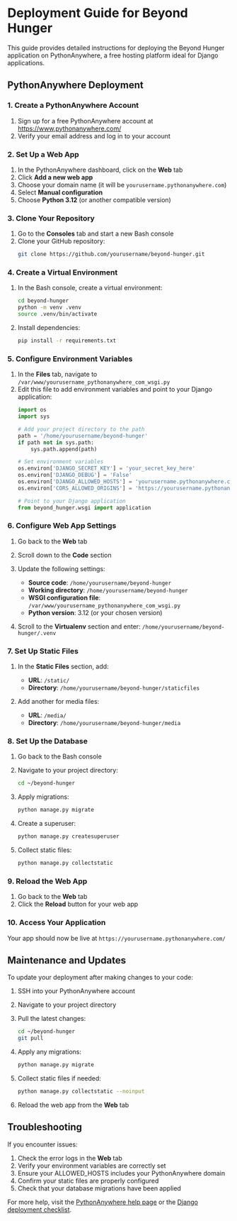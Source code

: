 # Deployment Guide for Beyond Hunger

This guide provides detailed instructions for deploying the Beyond Hunger application on PythonAnywhere, a free hosting platform ideal for Django applications.

## PythonAnywhere Deployment

### 1. Create a PythonAnywhere Account

1. Sign up for a free PythonAnywhere account at https://www.pythonanywhere.com/
2. Verify your email address and log in to your account

### 2. Set Up a Web App

1. In the PythonAnywhere dashboard, click on the **Web** tab
2. Click **Add a new web app**
3. Choose your domain name (it will be `yourusername.pythonanywhere.com`)
4. Select **Manual configuration**
5. Choose **Python 3.12** (or another compatible version)

### 3. Clone Your Repository

1. Go to the **Consoles** tab and start a new Bash console
2. Clone your GitHub repository:
   ```bash
   git clone https://github.com/yourusername/beyond-hunger.git
   ```

### 4. Create a Virtual Environment

1. In the Bash console, create a virtual environment:
   ```bash
   cd beyond-hunger
   python -m venv .venv
   source .venv/bin/activate
   ```

2. Install dependencies:
   ```bash
   pip install -r requirements.txt
   ```

### 5. Configure Environment Variables

1. In the **Files** tab, navigate to `/var/www/yourusername_pythonanywhere_com_wsgi.py`
2. Edit this file to add environment variables and point to your Django application:
   ```python
   import os
   import sys

   # Add your project directory to the path
   path = '/home/yourusername/beyond-hunger'
   if path not in sys.path:
       sys.path.append(path)

   # Set environment variables
   os.environ['DJANGO_SECRET_KEY'] = 'your_secret_key_here'
   os.environ['DJANGO_DEBUG'] = 'False'
   os.environ['DJANGO_ALLOWED_HOSTS'] = 'yourusername.pythonanywhere.com'
   os.environ['CORS_ALLOWED_ORIGINS'] = 'https://yourusername.pythonanywhere.com'

   # Point to your Django application
   from beyond_hunger.wsgi import application
   ```

### 6. Configure Web App Settings

1. Go back to the **Web** tab
2. Scroll down to the **Code** section
3. Update the following settings:
   - **Source code**: `/home/yourusername/beyond-hunger`
   - **Working directory**: `/home/yourusername/beyond-hunger`
   - **WSGI configuration file**: `/var/www/yourusername_pythonanywhere_com_wsgi.py`
   - **Python version**: 3.12 (or your chosen version)

4. Scroll to the **Virtualenv** section and enter: `/home/yourusername/beyond-hunger/.venv`

### 7. Set Up Static Files

1. In the **Static Files** section, add:
   - **URL**: `/static/`
   - **Directory**: `/home/yourusername/beyond-hunger/staticfiles`

2. Add another for media files:
   - **URL**: `/media/`
   - **Directory**: `/home/yourusername/beyond-hunger/media`

### 8. Set Up the Database

1. Go back to the Bash console
2. Navigate to your project directory:
   ```bash
   cd ~/beyond-hunger
   ```

3. Apply migrations:
   ```bash
   python manage.py migrate
   ```

4. Create a superuser:
   ```bash
   python manage.py createsuperuser
   ```

5. Collect static files:
   ```bash
   python manage.py collectstatic
   ```

### 9. Reload the Web App

1. Go back to the **Web** tab
2. Click the **Reload** button for your web app

### 10. Access Your Application

Your app should now be live at `https://yourusername.pythonanywhere.com/`

## Maintenance and Updates

To update your deployment after making changes to your code:

1. SSH into your PythonAnywhere account
2. Navigate to your project directory
3. Pull the latest changes:
   ```bash
   cd ~/beyond-hunger
   git pull
   ```

4. Apply any migrations:
   ```bash
   python manage.py migrate
   ```

5. Collect static files if needed:
   ```bash
   python manage.py collectstatic --noinput
   ```

6. Reload the web app from the **Web** tab

## Troubleshooting

If you encounter issues:

1. Check the error logs in the **Web** tab
2. Verify your environment variables are correctly set
3. Ensure your ALLOWED_HOSTS includes your PythonAnywhere domain
4. Confirm your static files are properly configured
5. Check that your database migrations have been applied

For more help, visit the [PythonAnywhere help page](https://help.pythonanywhere.com/) or the [Django deployment checklist](https://docs.djangoproject.com/en/5.1/howto/deployment/checklist/). 